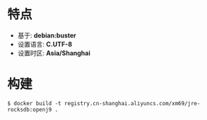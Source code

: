 # 特点

* 基于: **debian:buster**
* 设置语言: **C.UTF-8**
* 设置时区: **Asia/Shanghai**

# 构建

```
$ docker build -t registry.cn-shanghai.aliyuncs.com/xm69/jre-rocksdb:openj9 .
```
